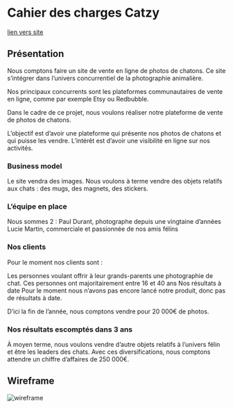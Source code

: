 # Cahier des charges Catzy
[lien vers site](https://catzyv2.fly.dev/)
## Présentation
Nous comptons faire un site de vente en ligne de photos de chatons. Ce site s’intégrer dans l’univers concurrentiel de la photographie animalière.

Nos principaux concurrents sont les plateformes communautaires de vente en ligne, comme par exemple Etsy ou Redbubble.

Dans le cadre de ce projet, nous voulons réaliser notre plateforme de vente de photos de chatons.

L’objectif est d’avoir une plateforme qui présente nos photos de chatons et qui puisse les vendre. L’intérêt est d’avoir une visibilité en ligne sur nos activités.
### Business model
Le site vendra des images. Nous voulons à terme vendre des objets relatifs aux chats : des mugs, des magnets, des stickers.
### L’équipe en place
Nous sommes 2 :
Paul Durant, photographe depuis une vingtaine d’années
Lucie Martin, commerciale et passionnée de nos amis félins
### Nos clients
Pour le moment nos clients sont :

Les personnes voulant offrir à leur grands-parents une photographie de chat. Ces personnes ont majoritairement entre 16 et 40 ans
Nos résultats à date
Pour le moment nous n’avons pas encore lancé notre produit, donc pas de résultats à date.

D’ici la fin de l’année, nous comptons vendre pour 20 000€ de photos.
### Nos résultats escomptés dans 3 ans
À moyen terme, nous voulons vendre d’autre objets relatifs à l’univers félin et être les leaders des chats. Avec ces diversifications, nous comptons attendre un chiffre d’affaires de 250 000€.

## Wireframe
![wireframe](wireframe.png)